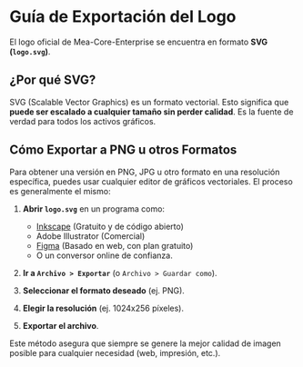 # Guía de Exportación del Logo

El logo oficial de Mea-Core-Enterprise se encuentra en formato **SVG (`logo.svg`)**.

## ¿Por qué SVG?

SVG (Scalable Vector Graphics) es un formato vectorial. Esto significa que **puede ser escalado a cualquier tamaño sin perder calidad**. Es la fuente de verdad para todos los activos gráficos.

## Cómo Exportar a PNG u otros Formatos

Para obtener una versión en PNG, JPG u otro formato en una resolución específica, puedes usar cualquier editor de gráficos vectoriales. El proceso es generalmente el mismo:

1.  **Abrir `logo.svg`** en un programa como:
    -   [Inkscape](https://inkscape.org/) (Gratuito y de código abierto)
    -   Adobe Illustrator (Comercial)
    -   [Figma](https://www.figma.com/) (Basado en web, con plan gratuito)
    -   O un conversor online de confianza.

2.  **Ir a `Archivo > Exportar`** (o `Archivo > Guardar como`).

3.  **Seleccionar el formato deseado** (ej. PNG).

4.  **Elegir la resolución** (ej. 1024x256 píxeles).

5.  **Exportar el archivo**.

Este método asegura que siempre se genere la mejor calidad de imagen posible para cualquier necesidad (web, impresión, etc.).
